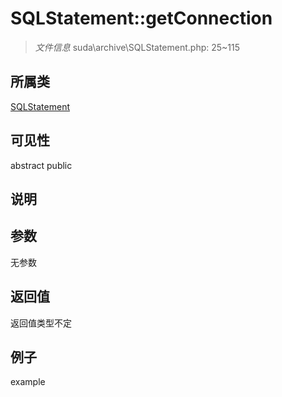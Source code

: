 # SQLStatement::getConnection

> *文件信息* suda\archive\SQLStatement.php: 25~115
## 所属类 

[SQLStatement](../SQLStatement.md)

## 可见性

abstract  public  
## 说明



## 参数

无参数
## 返回值
返回值类型不定
## 例子

example